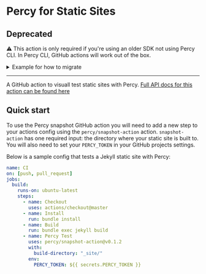 # Percy for Static Sites

## Deprecated

⚠️ This action is only required if you're using an older SDK not using Percy CLI. In Percy CLI, GitHub actions will work out of the box.


<details><summary>Example for how to migrate</summary>
<p>
  
### Before
  
```yml
name: CI
on: [push, pull_request]
jobs:
  build:
    runs-on: ubuntu-latest
    steps:
      - name: Checkout
        uses: actions/checkout@master
      - name: Install
        run: bundle install
      - name: Build
        run: bundle exec jekyll build
      - name: Percy Test
        uses: percy/snapshot-action@v0.1.2
        with:
          build-directory: "_site/"
        env:
          PERCY_TOKEN: ${{ secrets.PERCY_TOKEN }}
```

  
### After

```yml
name: CI
on: [push, pull_request]
jobs:
  build:
    runs-on: ubuntu-latest
    steps:
      - name: Checkout
        uses: actions/checkout@master
      - name: Install
        run: bundle install
      - name: Build
        run: bundle exec jekyll build
      - name: Percy Test
        run: npx percy snapshot _site/
        env:
          PERCY_TOKEN: ${{ secrets.PERCY_TOKEN }}
```
</p>
</details>

_____


A GitHub action to visuall test static sites with Percy. [Full API docs for this action
can be found here](https://docs.percy.io/docs/github-actions#section-snapshot-action)

## Quick start

To use the Percy snapshot GitHub action you will need to add a new step to your
actions config using the `percy/snapshot-action` action. `snapshot-action` has one
required input: the directory where your static site is built to. You will also need
to set your `PERCY_TOKEN` in your GitHub projects settings.

Below is a sample config that tests a Jekyll static site with Percy:

``` yaml
name: CI
on: [push, pull_request]
jobs:
  build:
    runs-on: ubuntu-latest
    steps:
      - name: Checkout
        uses: actions/checkout@master
      - name: Install
        run: bundle install
      - name: Build
        run: bundle exec jekyll build
      - name: Percy Test
        uses: percy/snapshot-action@v0.1.2
        with:
          build-directory: "_site/"
        env:
          PERCY_TOKEN: ${{ secrets.PERCY_TOKEN }}
```
